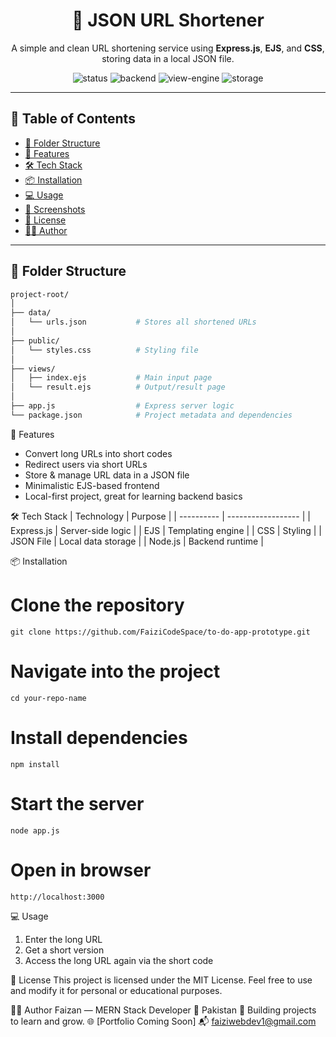 <h1 align="center">🔗 JSON URL Shortener</h1>

<p align="center">
  A simple and clean URL shortening service using <strong>Express.js</strong>, <strong>EJS</strong>, and <strong>CSS</strong>, storing data in a local JSON file.
</p>

<p align="center">
  <img src="https://img.shields.io/badge/Status-Active-success" alt="status" />
  <img src="https://img.shields.io/badge/Backend-Express.js-blue" alt="backend" />
  <img src="https://img.shields.io/badge/View-EJS-yellow" alt="view-engine" />
  <img src="https://img.shields.io/badge/Storage-JSON-lightgrey" alt="storage" />
</p>

---

## 📌 Table of Contents

- [📂 Folder Structure](#-folder-structure)
- [🚀 Features](#-features)
- [🛠️ Tech Stack](#-tech-stack)
- [📦 Installation](#-installation)
- [💻 Usage](#-usage)
- [📸 Screenshots](#-screenshots)
- [📃 License](#-license)
- [👨‍💻 Author](#-author)

---

## 📂 Folder Structure

```bash
project-root/
│
├── data/
│   └── urls.json           # Stores all shortened URLs
│
├── public/
│   └── styles.css          # Styling file
│
├── views/
│   ├── index.ejs           # Main input page
│   └── result.ejs          # Output/result page
│
├── app.js                  # Express server logic
└── package.json            # Project metadata and dependencies
```
🚀 Features
- Convert long URLs into short codes
- Redirect users via short URLs
- Store & manage URL data in a JSON file
- Minimalistic EJS-based frontend
- Local-first project, great for learning backend basics

🛠️ Tech Stack
| Technology | Purpose            |
| ---------- | ------------------ |
| Express.js | Server-side logic  |
| EJS        | Templating engine  |
| CSS        | Styling            |
| JSON File  | Local data storage |
| Node.js    | Backend runtime    |

📦 Installation
# Clone the repository
```
git clone https://github.com/FaiziCodeSpace/to-do-app-prototype.git
```
# Navigate into the project
```
cd your-repo-name
```
# Install dependencies
```
npm install
```
# Start the server
```
node app.js
```
# Open in browser
```
http://localhost:3000
```
💻 Usage
1. Enter the long URL
2. Get a short version
3. Access the long URL again via the short code

📃 License
This project is licensed under the MIT License.
Feel free to use and modify it for personal or educational purposes.

👨‍💻 Author
Faizan — MERN Stack Developer
📍 Pakistan
💼 Building projects to learn and grow.
🌐 [Portfolio Coming Soon]
📬 faiziwebdev1@gmail.com


